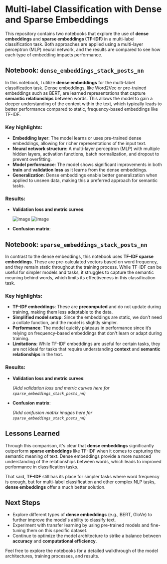 # Multi-label Classification with Dense and Sparse Embeddings

This repository contains two notebooks that explore the use of **dense embeddings** and **sparse embeddings (TF-IDF)** in a multi-label classification task. Both approaches are applied using a multi-layer perceptron (MLP) neural network, and the results are compared to see how each type of embedding impacts performance.

## Notebook: `dense_embeddings_stack_posts_nn`

In this notebook, I utilize **dense embeddings** for the multi-label classification task. Dense embeddings, like Word2Vec or pre-trained embeddings such as BERT, are learned representations that capture **semantic relationships** between words. This allows the model to gain a deeper understanding of the context within the text, which typically leads to better performance compared to static, frequency-based embeddings like TF-IDF.

### Key highlights:
- **Embedding layer**: The model learns or uses pre-trained dense embeddings, allowing for richer representations of the input text.
- **Neural network structure**: A multi-layer perceptron (MLP) with multiple hidden layers, activation functions, batch normalization, and dropout to prevent overfitting.
- **Model performance**: The model shows significant improvements in both **train** and **validation loss** as it learns from the dense embeddings.
- **Generalization**: Dense embeddings enable better generalization when applied to unseen data, making this a preferred approach for semantic tasks.

### Results:
- **Validation loss and metric curves**:
  
  ![image](https://github.com/user-attachments/assets/ef56a99b-0c35-47b8-ba1d-d7a268425124)
  ![image](https://github.com/user-attachments/assets/9c12b272-ac93-4021-b1bd-6a9770a985ba)



- **Confusion matrix**:
  
 

## Notebook: `sparse_embeddings_stack_posts_nn`

In contrast to the dense embeddings, this notebook uses **TF-IDF sparse embeddings**. These are pre-calculated vectors based on word frequency, and they remain static throughout the training process. While TF-IDF can be useful for simpler models and tasks, it struggles to capture the semantic meaning behind words, which limits its effectiveness in this classification task.

### Key highlights:
- **TF-IDF embeddings**: These are **precomputed** and do not update during training, making them less adaptable to the data.
- **Simplified model setup**: Since the embeddings are static, we don’t need a collate function, and the model is slightly simpler.
- **Performance**: The model quickly plateaus in performance since it’s relying on frequency-based embeddings that don't learn or adapt during training.
- **Limitations**: While TF-IDF embeddings are useful for certain tasks, they are not ideal for tasks that require understanding **context** and **semantic relationships** in the text.

### Results:
- **Validation loss and metric curves**:

  *(Add validation loss and metric curves here for `sparse_embeddings_stack_posts_nn`)*

- **Confusion matrix**:

  *(Add confusion matrix images here for `sparse_embeddings_stack_posts_nn`)*

## Lessons Learned

Through this comparison, it's clear that **dense embeddings** significantly outperform **sparse embeddings** like TF-IDF when it comes to capturing the semantic meaning of text. Dense embeddings provide a more nuanced understanding of the relationships between words, which leads to improved performance in classification tasks.

That said, **TF-IDF** still has its place for simpler tasks where word frequency is enough, but for multi-label classification and other complex NLP tasks, **dense embeddings** offer a much better solution.

## Next Steps
- Explore different types of **dense embeddings** (e.g., BERT, GloVe) to further improve the model's ability to classify text.
- Experiment with transfer learning by using pre-trained models and fine-tuning them on this specific dataset.
- Continue to optimize the model architecture to strike a balance between **accuracy** and **computational efficiency**.

Feel free to explore the notebooks for a detailed walkthrough of the model architectures, training processes, and results.


